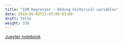 ```yaml
---
title: "SVM Regressor - Adding historical variables"
date: 2019-06-02T22:43:00-03:00
draft: false
weight: 330
---
```


[Jupyter notebook](https://nbviewer.jupyter.org/github/gmoncarz/machine_learning_tour/blob/master/notebooks/05_svm/regressor/02_svn_regressor_adding_historical_variables.ipynb)

<div> 
    <object type="text/html" width="100%" height="1000" data="https://nbviewer.jupyter.org/github/gmoncarz/machine_learning_tour/blob/master/notebooks/05_svm/regressor/02_svn_regressor_adding_historical_variables.ipynb">
    </object>
</div>
